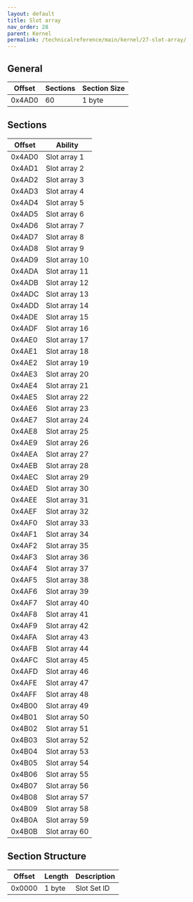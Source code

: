 ```yaml
---
layout: default
title: Slot array
nav_order: 28
parent: Kernel
permalink: /technicalreference/main/kernel/27-slot-array/
---
```



## General

| Offset | Sections | Section Size |
|--------|----------|--------------|
| 0x4AD0 | 60       | 1 byte       |


## Sections

| Offset | Ability       |
|--------|---------------|
| 0x4AD0 | Slot array 1  |
| 0x4AD1 | Slot array 2  |
| 0x4AD2 | Slot array 3  |
| 0x4AD3 | Slot array 4  |
| 0x4AD4 | Slot array 5  |
| 0x4AD5 | Slot array 6  |
| 0x4AD6 | Slot array 7  |
| 0x4AD7 | Slot array 8  |
| 0x4AD8 | Slot array 9  |
| 0x4AD9 | Slot array 10 |
| 0x4ADA | Slot array 11 |
| 0x4ADB | Slot array 12 |
| 0x4ADC | Slot array 13 |
| 0x4ADD | Slot array 14 |
| 0x4ADE | Slot array 15 |
| 0x4ADF | Slot array 16 |
| 0x4AE0 | Slot array 17 |
| 0x4AE1 | Slot array 18 |
| 0x4AE2 | Slot array 19 |
| 0x4AE3 | Slot array 20 |
| 0x4AE4 | Slot array 21 |
| 0x4AE5 | Slot array 22 |
| 0x4AE6 | Slot array 23 |
| 0x4AE7 | Slot array 24 |
| 0x4AE8 | Slot array 25 |
| 0x4AE9 | Slot array 26 |
| 0x4AEA | Slot array 27 |
| 0x4AEB | Slot array 28 |
| 0x4AEC | Slot array 29 |
| 0x4AED | Slot array 30 |
| 0x4AEE | Slot array 31 |
| 0x4AEF | Slot array 32 |
| 0x4AF0 | Slot array 33 |
| 0x4AF1 | Slot array 34 |
| 0x4AF2 | Slot array 35 |
| 0x4AF3 | Slot array 36 |
| 0x4AF4 | Slot array 37 |
| 0x4AF5 | Slot array 38 |
| 0x4AF6 | Slot array 39 |
| 0x4AF7 | Slot array 40 |
| 0x4AF8 | Slot array 41 |
| 0x4AF9 | Slot array 42 |
| 0x4AFA | Slot array 43 |
| 0x4AFB | Slot array 44 |
| 0x4AFC | Slot array 45 |
| 0x4AFD | Slot array 46 |
| 0x4AFE | Slot array 47 |
| 0x4AFF | Slot array 48 |
| 0x4B00 | Slot array 49 |
| 0x4B01 | Slot array 50 |
| 0x4B02 | Slot array 51 |
| 0x4B03 | Slot array 52 |
| 0x4B04 | Slot array 53 |
| 0x4B05 | Slot array 54 |
| 0x4B06 | Slot array 55 |
| 0x4B07 | Slot array 56 |
| 0x4B08 | Slot array 57 |
| 0x4B09 | Slot array 58 |
| 0x4B0A | Slot array 59 |
| 0x4B0B | Slot array 60 |


## Section Structure

| Offset | Length | Description |
|--------|--------|-------------|
| 0x0000 | 1 byte | Slot Set ID |